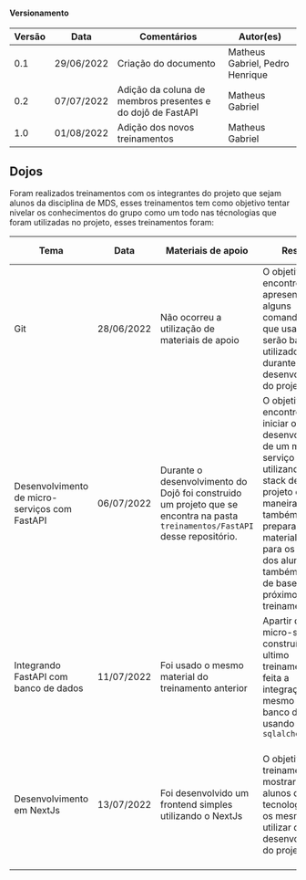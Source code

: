 #### Versionamento

| Versão | Data       | Comentários                                                | Autor(es)                       |
|--------|------------|------------------------------------------------------------|---------------------------------|
| 0.1    | 29/06/2022 | Criação do documento                                       | Matheus Gabriel, Pedro Henrique |
| 0.2    | 07/07/2022 | Adição da coluna de membros presentes e do dojô de FastAPI | Matheus Gabriel                 |
| 1.0    | 01/08/2022 | Adição dos novos treinamentos | Matheus Gabriel                 |

## Dojos

Foram realizados treinamentos com os integrantes do projeto que sejam alunos da disciplina de MDS, esses treinamentos tem como objetivo tentar nivelar os conhecimentos do grupo como um todo nas técnologias que foram utilizadas no projeto, esses treinamentos foram:

| Tema                                          | Data       | Materiais de apoio                                                                                                             | Resumo                                                                                                                                                                                                                                             | Membros presentes                                                                     |
|-----------------------------------------------|------------|--------------------------------------------------------------------------------------------------------------------------------|----------------------------------------------------------------------------------------------------------------------------------------------------------------------------------------------------------------------------------------------------|---------------------------------------------------------------------------------------|
| Git                                           | 28/06/2022 | Não ocorreu a utilização de materiais de apoio                                                                                 | O objetivo do encontro foi apresentar alguns comandos/ações que usam git que serão bastante utilizados durante o desenvolvimento do projeto.                                                                                                       | Matheus, Pedro, Guilherme, Bruno, Giovanni, Dara, Eduardo, Samuel, Rodrigo e Giovanni |
| Desenvolvimento de micro-serviços com FastAPI | 06/07/2022 | Durante o desenvolvimento do Dojô foi construido um projeto que se encontra na pasta `treinamentos/FastAPI` desse repositório. | O objetivo do encontro foi iniciar o desenvolvimento de um micro-serviço já utilizando a stack definida no projeto de maneira a também preparar um material de apoio para os estudos dos alunos e também servir de base para próximos treinamentos | Matheus, Eduardo, Samuel, Nicolas, Davi, Pedro, Algusto e Rodrigo                     |
| Integrando FastAPI com banco de dados | 11/07/2022 | Foi usado o mesmo material do treinamento anterior  | Apartir do micro-serviço construído no ultimo treinamento foi feita a integração do mesmo com banco de dados usando o `sqlalchemy` | Matheus, Roberto, Samuel, Nicolas, Davi, Pedro, Dara, Giovanni, Bruno e Rodrigo                     |
| Desenvolvimento em NextJs | 13/07/2022 | Foi desenvolvido um frontend simples utilizando o NextJs  | O objetivo do treinamento foi mostrar aos alunos de MDS a tecnologia que os mesmos irão utilizar durante o desenvolvimento do projeto. | Matheus, Roberto, Samuel, Guilherme, Davi, Pedro, Algusto, Bruno, Giovanni, Bruno e Rodrigo                     |
